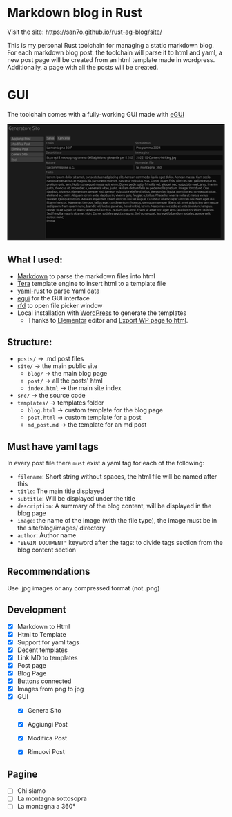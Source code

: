 # Markdown blog in Rust

Visit the site: https://san7o.github.io/rust-ag-blog/site/


This is my personal Rust toolchain for managing a static markdown blog. For each markdown blog post, the toolchain will parse it to html and yaml, a new post page will be created from an html template made in wordpress. Additionally, a page with all the posts will be created.


# GUI

The toolchain comes with a fully-working GUI made with [eGUI](https://github.com/emilk/egui/tree/master?tab=readme-ov-file)

![generatore](./assets/generatore.png)


## What I used:
- [Markdown](https://github.com/wooorm/markdown-rs) to parse the markdown files into html
- [Tera](https://github.com/Keats/tera) template engine to insert html to a template file
- [yaml-rust](https://github.com/chyh1990/yaml-rust) to parse Yaml data
- [egui](https://github.com/emilk/egui) for the GUI interface
- [rfd](https://github.com/PolyMeilex/rfd) to open file picker window
- Local installation with [WordPress](https://github.com/WordPress/WordPress) to generate the templates
  - Thanks to [Elementor](https://it.wordpress.org/plugins/elementor/) editor and [Export WP page to html](https://wordpress.org/plugins/export-wp-page-to-static-html/).

## Structure:
- `posts/`         -> .md post files
- `site/`          -> the main public site 
  - `blog/`        -> the main blog page
  - `post/`        -> all the posts' html 
  - `index.html`   -> the main site index 
- `src/`           -> the source code
- `templates/`     -> templates folder    
  - `blog.html`    -> custom template for the blog page  
  - `post.html`    -> custom template for a post
  - `md_post.md` -> the template for an md post
 

## Must have yaml tags 
In every post file there `must` exist a yaml tag for each of the following:
- `filename`: Short string without spaces, the html file will be named after this
- `title`: The main title displayed
- `subtitle`: Will be displayed under the title 
- `description`: A summary of the blog content, will be displayed in the blog page
- `image`: the name of the image (with the file type), the image must be in the site/blog/images/ directory
- `author`: Author name
- `"BEGIN DOCUMENT"` keyword after the tags: to divide tags section from the blog content section


## Recommendations
Use .jpg images or any compressed format (not .png)


## Development
- [x] Markdown to Html 
- [x] Html to Template 
- [x] Support for yaml tags
- [x] Decent templates
- [x] Link MD to templates
- [x] Post page 
- [x] Blog Page
- [x] Buttons connected
- [x] Images from png to jpg
- [x] GUI
  - [x] Genera Sito 
  - [x] Aggiungi Post 
  - [x] Modifica Post 
  - [x] Rimuovi Post


## Pagine
- [ ] Chi siamo
- [ ] La montagna sottosopra
- [ ] La montagna a 360°
